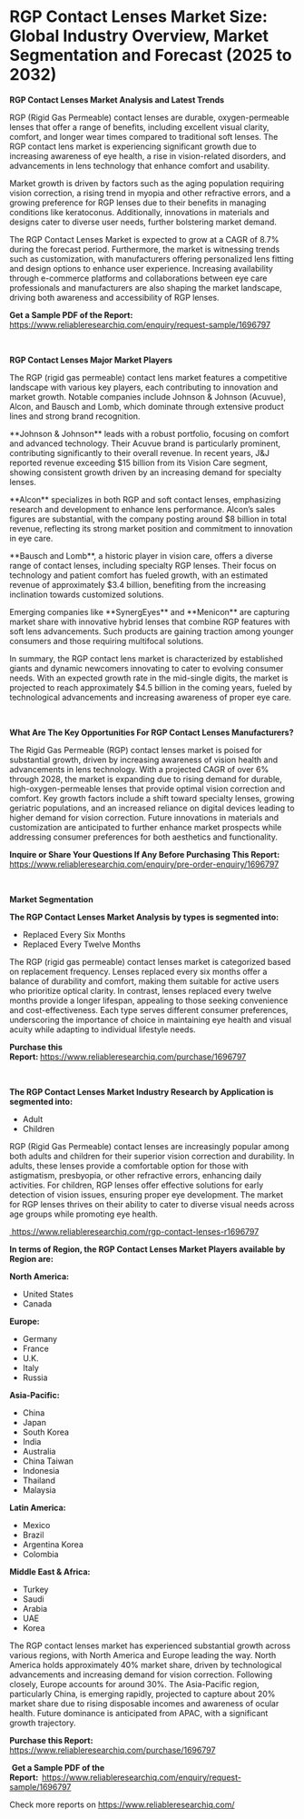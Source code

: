 <p><h1>RGP Contact Lenses Market Size: Global Industry Overview, Market Segmentation and Forecast (2025 to 2032)</h1></p><p><strong>RGP Contact Lenses Market Analysis and Latest Trends</strong></p>
<p><p>RGP (Rigid Gas Permeable) contact lenses are durable, oxygen-permeable lenses that offer a range of benefits, including excellent visual clarity, comfort, and longer wear times compared to traditional soft lenses. The RGP contact lens market is experiencing significant growth due to increasing awareness of eye health, a rise in vision-related disorders, and advancements in lens technology that enhance comfort and usability.</p><p>Market growth is driven by factors such as the aging population requiring vision correction, a rising trend in myopia and other refractive errors, and a growing preference for RGP lenses due to their benefits in managing conditions like keratoconus. Additionally, innovations in materials and designs cater to diverse user needs, further bolstering market demand.</p><p>The RGP Contact Lenses Market is expected to grow at a CAGR of 8.7% during the forecast period. Furthermore, the market is witnessing trends such as customization, with manufacturers offering personalized lens fitting and design options to enhance user experience. Increasing availability through e-commerce platforms and collaborations between eye care professionals and manufacturers are also shaping the market landscape, driving both awareness and accessibility of RGP lenses.</p></p>
<p><strong>Get a Sample PDF of the Report:&nbsp;</strong> <a href="https://www.reliableresearchiq.com/enquiry/request-sample/1696797?utm_campaign=1144&utm_medium=2&utm_source=Github&utm_content=ia&utm_term=08012025&utm_id=rgp-contact-lenses">https://www.reliableresearchiq.com/enquiry/request-sample/1696797</a></p>
<p>&nbsp;</p>
<p><strong>RGP Contact Lenses Major Market Players</strong></p>
<p><p>The RGP (rigid gas permeable) contact lens market features a competitive landscape with various key players, each contributing to innovation and market growth. Notable companies include Johnson & Johnson (Acuvue), Alcon, and Bausch and Lomb, which dominate through extensive product lines and strong brand recognition. </p><p>**Johnson & Johnson** leads with a robust portfolio, focusing on comfort and advanced technology. Their Acuvue brand is particularly prominent, contributing significantly to their overall revenue. In recent years, J&J reported revenue exceeding $15 billion from its Vision Care segment, showing consistent growth driven by an increasing demand for specialty lenses.</p><p>**Alcon** specializes in both RGP and soft contact lenses, emphasizing research and development to enhance lens performance. Alcon’s sales figures are substantial, with the company posting around $8 billion in total revenue, reflecting its strong market position and commitment to innovation in eye care.</p><p>**Bausch and Lomb**, a historic player in vision care, offers a diverse range of contact lenses, including specialty RGP lenses. Their focus on technology and patient comfort has fueled growth, with an estimated revenue of approximately $3.4 billion, benefiting from the increasing inclination towards customized solutions.</p><p>Emerging companies like **SynergEyes** and **Menicon** are capturing market share with innovative hybrid lenses that combine RGP features with soft lens advancements. Such products are gaining traction among younger consumers and those requiring multifocal solutions.</p><p>In summary, the RGP contact lens market is characterized by established giants and dynamic newcomers innovating to cater to evolving consumer needs. With an expected growth rate in the mid-single digits, the market is projected to reach approximately $4.5 billion in the coming years, fueled by technological advancements and increasing awareness of proper eye care.</p></p>
<p>&nbsp;</p>
<p><strong>What Are The Key Opportunities For RGP Contact Lenses Manufacturers?</strong></p>
<p><p>The Rigid Gas Permeable (RGP) contact lenses market is poised for substantial growth, driven by increasing awareness of vision health and advancements in lens technology. With a projected CAGR of over 6% through 2028, the market is expanding due to rising demand for durable, high-oxygen-permeable lenses that provide optimal vision correction and comfort. Key growth factors include a shift toward specialty lenses, growing geriatric populations, and an increased reliance on digital devices leading to higher demand for vision correction. Future innovations in materials and customization are anticipated to further enhance market prospects while addressing consumer preferences for both aesthetics and functionality.</p></p>
<p><strong>Inquire or Share Your Questions If Any Before Purchasing This Report:</strong> <a href="https://www.reliableresearchiq.com/enquiry/pre-order-enquiry/1696797?utm_campaign=1144&utm_medium=2&utm_source=Github&utm_content=ia&utm_term=08012025&utm_id=rgp-contact-lenses">https://www.reliableresearchiq.com/enquiry/pre-order-enquiry/1696797</a></p>
<p>&nbsp;</p>
<p><strong>Market Segmentation</strong></p>
<p><strong>The RGP Contact Lenses Market Analysis by types is segmented into:</strong></p>
<p><ul><li>Replaced Every Six Months</li><li>Replaced Every Twelve Months</li></ul></p>
<p><p>The RGP (rigid gas permeable) contact lenses market is categorized based on replacement frequency. Lenses replaced every six months offer a balance of durability and comfort, making them suitable for active users who prioritize optical clarity. In contrast, lenses replaced every twelve months provide a longer lifespan, appealing to those seeking convenience and cost-effectiveness. Each type serves different consumer preferences, underscoring the importance of choice in maintaining eye health and visual acuity while adapting to individual lifestyle needs.</p></p>
<p><strong>Purchase this Report:&nbsp;</strong><a href="https://www.reliableresearchiq.com/purchase/1696797?utm_campaign=1144&utm_medium=2&utm_source=Github&utm_content=ia&utm_term=08012025&utm_id=rgp-contact-lenses">https://www.reliableresearchiq.com/purchase/1696797</a></p>
<p>&nbsp;</p>
<p><strong>The RGP Contact Lenses Market Industry Research by Application is segmented into:</strong></p>
<p><ul><li>Adult</li><li>Children</li></ul></p>
<p><p>RGP (Rigid Gas Permeable) contact lenses are increasingly popular among both adults and children for their superior vision correction and durability. In adults, these lenses provide a comfortable option for those with astigmatism, presbyopia, or other refractive errors, enhancing daily activities. For children, RGP lenses offer effective solutions for early detection of vision issues, ensuring proper eye development. The market for RGP lenses thrives on their ability to cater to diverse visual needs across age groups while promoting eye health.</p></p>
<p><a href="https://www.reliableresearchiq.com/rgp-contact-lenses-r1696797?utm_campaign=1144&utm_medium=2&utm_source=Github&utm_content=ia&utm_term=08012025&utm_id=rgp-contact-lenses">&nbsp;https://www.reliableresearchiq.com/rgp-contact-lenses-r1696797</a></p>
<p><strong>In terms of Region, the RGP Contact Lenses Market Players available by Region are:</strong></p>
<p>
    <p> <strong> North America: </strong>
        <ul>
            <li>United States</li>
            <li>Canada</li>
        </ul>
        </p> 
    <p> <strong> Europe: </strong>
        <ul>
            <li>Germany</li>
            <li>France</li>
            <li>U.K.</li>
            <li>Italy</li>
            <li>Russia</li>
        </ul>
        </p> 
    <p> <strong> Asia-Pacific: </strong>
        <ul>
            <li>China</li>
            <li>Japan</li>
            <li>South Korea</li>
            <li>India</li>
            <li>Australia</li>
            <li>China Taiwan</li>
            <li>Indonesia</li>
            <li>Thailand</li>
            <li>Malaysia</li>
        </ul>
        </p> 
    <p> <strong> Latin America: </strong>
        <ul>
            <li>Mexico</li>
            <li>Brazil</li>
            <li>Argentina Korea</li>
            <li>Colombia</li>
        </ul>
        </p> 
    <p> <strong> Middle East & Africa: </strong>
        <ul>
            <li>Turkey</li>
            <li>Saudi</li>
            <li>Arabia</li>
            <li>UAE</li>
            <li>Korea</li>
        </ul>
    </p>
    </p>
<p><p>The RGP contact lenses market has experienced substantial growth across various regions, with North America and Europe leading the way. North America holds approximately 40% market share, driven by technological advancements and increasing demand for vision correction. Following closely, Europe accounts for around 30%. The Asia-Pacific region, particularly China, is emerging rapidly, projected to capture about 20% market share due to rising disposable incomes and awareness of ocular health. Future dominance is anticipated from APAC, with a significant growth trajectory.</p></p>
<p><strong>Purchase this Report: </strong><a href="https://www.reliableresearchiq.com/purchase/1696797?utm_campaign=1144&utm_medium=2&utm_source=Github&utm_content=ia&utm_term=08012025&utm_id=rgp-contact-lenses">https://www.reliableresearchiq.com/purchase/1696797</a></p>
<p>&nbsp;<strong>Get a Sample PDF of the Report:&nbsp;&nbsp;</strong><a href="https://www.reliableresearchiq.com/enquiry/request-sample/1696797?utm_campaign=1144&utm_medium=2&utm_source=Github&utm_content=ia&utm_term=08012025&utm_id=rgp-contact-lenses">https://www.reliableresearchiq.com/enquiry/request-sample/1696797</a></p>
<p><strong></strong></p>
<p>Check more reports on <a href="https://www.reliableresearchiq.com/?utm_campaign=1144&utm_medium=2&utm_source=Github&utm_content=ia&utm_term=08012025&utm_id=rgp-contact-lenses">https://www.reliableresearchiq.com/</a></p>
